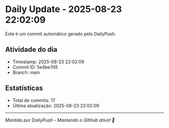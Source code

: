 # Daily Update - 2025-08-23 22:02:09

Este é um commit automático gerado pelo DailyPush.

## Atividade do dia
- Timestamp: 2025-08-23 22:02:09
- Commit ID: 5e4be7d5
- Branch: main

## Estatísticas
- Total de commits: 17
- Última atualização: 2025-08-23 22:02:09

---
*Mantido por DailyPush - Mantendo o GitHub ativo! 🚀*
